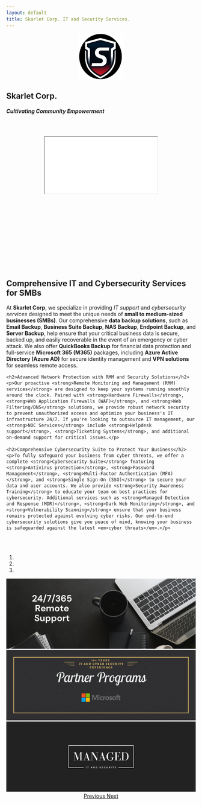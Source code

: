 ```yaml
---
layout: default
title: Skarlet Corp. IT and Security Services.
---
```


<center>

<div class="jumbotron jumbotron-fluid">
  <div class="container">
  	<div class="media">
	<img class="mr-3" src="./img/SkarletLogoLGR.png" width="120" height="120" alt="Generic placeholder image">
	<div class="media-body" style="text-align: left;">
	<h2 class="mt-0">Skarlet Corp.</h2>
    <h5 class="mt-0">Cultivating Community Empowerment</h5>		
	</div>
	</div>
 </div>
 <br><br>
 <div class="embed-responsive embed-responsive-4by3" style="width: 420px; height: 315px;">
  <iframe class="embed-responsive-item" src="./img/skarletcorp.mp4?autoplay=1" title="Skarlet Corp" allow="autoplay"></iframe>
</div>
<br><br>
 
 
 <div class="container" style="text-align: left;">
 
<section>
    <h2>Comprehensive IT and Cybersecurity Services for SMBs</h2>
    <p>At <strong>Skarlet Corp</strong>, we specialize in providing <em>IT support</em> and <em>cybersecurity services</em> designed to meet the unique needs of <strong>small to medium-sized businesses (SMBs)</strong>. Our comprehensive <strong>data backup solutions</strong>, such as <strong>Email Backup</strong>, <strong>Business Suite Backup</strong>, <strong>NAS Backup</strong>, <strong>Endpoint Backup</strong>, and <strong>Server Backup</strong>, help ensure that your critical business data is secure, backed up, and easily recoverable in the event of an emergency or cyber attack. We also offer <strong>QuickBooks Backup</strong> for financial data protection and full-service <strong>Microsoft 365 (M365)</strong> packages, including <strong>Azure Active Directory (Azure AD)</strong> for secure identity management and <strong>VPN solutions</strong> for seamless remote access.</p>

    <h2>Advanced Network Protection with RMM and Security Solutions</h2>
    <p>Our proactive <strong>Remote Monitoring and Management (RMM) services</strong> are designed to keep your systems running smoothly around the clock. Paired with <strong>Hardware Firewalls</strong>, <strong>Web Application Firewalls (WAF)</strong>, and <strong>Web Filtering/DNS</strong> solutions, we provide robust network security to prevent unauthorized access and optimize your business's IT infrastructure 24/7. If you're looking to outsource IT management, our <strong>NOC Services</strong> include <strong>Helpdesk support</strong>, <strong>Ticketing Systems</strong>, and additional on-demand support for critical issues.</p>

    <h2>Comprehensive Cybersecurity Suite to Protect Your Business</h2>
    <p>To fully safeguard your business from cyber threats, we offer a complete <strong>Cybersecurity Suite</strong> featuring <strong>Antivirus protection</strong>, <strong>Password Management</strong>, <strong>Multi-Factor Authentication (MFA)</strong>, and <strong>Single Sign-On (SSO)</strong> to secure your data and user accounts. We also provide <strong>Security Awareness Training</strong> to educate your team on best practices for cybersecurity. Additional services such as <strong>Managed Detection and Response (MDR)</strong>, <strong>Dark Web Monitoring</strong>, and <strong>Vulnerability Scanning</strong> ensure that your business remains protected against evolving cyber risks. Our end-to-end cybersecurity solutions give you peace of mind, knowing your business is safeguarded against the latest <em>cyber threats</em>.</p>
</section>


</div>
<br><br>
<div id="carouselIndicators" class="carousel slide" data-ride="carousel">
  <ol class="carousel-indicators">
    <li data-target="#carouselIndicators" data-slide-to="0" class="active"></li>
    <li data-target="#carouselIndicators" data-slide-to="1"></li>
    <li data-target="#carouselIndicators" data-slide-to="2"></li>
  </ol>
  <div class="carousel-inner">
    <div class="carousel-item active">
      <img class="d-block w-50" src="./img/remote support 247365.png" alt="24 7 365 Remote Support">
    </div>
    <div class="carousel-item">
      <img class="d-block w-50" src="./img/Partner Program.png" alt="Partner Programs">
    </div>
    <div class="carousel-item">
      <img class="d-block w-50" src="./img/managed it and security.png" alt="Managed IT & Security">
    </div>
  </div>
  <a class="carousel-control-prev" href="#carouselIndicators" role="button" data-slide="prev">
    <span class="carousel-control-prev-icon" aria-hidden="true"></span>
    <span class="sr-only">Previous</span>
  </a>
  <a class="carousel-control-next" href="#carouselIndicators" role="button" data-slide="next">
    <span class="carousel-control-next-icon" aria-hidden="true"></span>
    <span class="sr-only">Next</span>
  </a>
</div>
</div>

</center>


